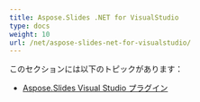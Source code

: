 ```yaml
---
title: Aspose.Slides .NET for VisualStudio
type: docs
weight: 10
url: /net/aspose-slides-net-for-visualstudio/
---
```


このセクションには以下のトピックがあります：

- [Aspose.Slides Visual Studio プラグイン](/slides/net/aspose-slides-visual-studio-plugin/)